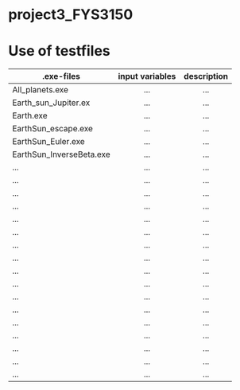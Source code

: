 # project3_FYS3150



# Use of testfiles
| .exe-files       | input variables     |  description |
| ------------- |:-------------:|:-------------:|
| All_planets.exe  | ... | ... |
| Earth_sun_Jupiter.ex | ... | ... |
| Earth.exe| ... | ... |
| EarthSun_escape.exe | ... | ... |
| EarthSun_Euler.exe | ... | ... |
| EarthSun_InverseBeta.exe | ... | ... |
| ... | ... | ... |
| ... | ... | ... |
| ... | ... | ... |
| ... | ... | ... |
| ... | ... | ... |
| ... | ... | ... |
| ... | ... | ... |
| ... | ... | ... |
| ... | ... | ... |
| ... | ... | ... |
| ... | ... | ... |
| ... | ... | ... |
| ... | ... | ... |
| ... | ... | ... |
| ... | ... | ... |
| ... | ... | ... |
| ... | ... | ... |

